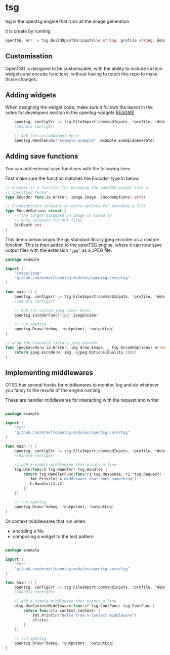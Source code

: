# tsg

tsg is the opentsg engine that runs all the image generation.

it is create by running

```go
openTSG, err := tsg.BuildOpenTSG(inputFile string, profile string, debug bool, httpKeys ...string)
```

## Customisation

OpenTSG is designed to be customisable, with the ability to include
custom widgets and encode functions, without having to touch this repo to
make those changes.

## Adding widgets

When designing the widget code, make sure it follows the layout in
the notes for developers section in the opentsg-widgets [README](./../../../opentsg-widgets/README.md)

```go
    opentsg, configErr := tsg.FileImport(commandInputs, *profile, *debug, myFlags...)
    //handle configErr

    // Add the customWidget here!
    opentsg.HandleFunc("example.example" ,example.ExampleGenerate)
```

## Adding save functions

You can add external save functions with the following lines

First make sure the function matches the Encoder type in
below.

```go
// Encoder is a function for encoding the openTSG output into a
// specified format.
type Encoder func(io.Writer, image.Image, EncodeOptions) error

// EncodeOptions contains an extra options for encoding a file
type EncodeOptions struct {
    // the target bitdepth an image is saved to
    // only relevant for DPX files
    BitDepth int
}
```

This demo below wraps the go standard library jpeg encoder as
a custom function. This is then added to the openTSG engine,
where it can now save output files with the extension `"jpg"` as a JPEG file.

```go
package example

import (
    "image/jpeg"
    "github.com/mrmxf/opentsg-modules/opentsg-core/tsg"
)

func main () {
    opentsg, configErr := tsg.FileImport(commandInputs, *profile, *debug, myFlags...)
    //handle configErr

    // Add the custom jpeg saver here!
    opentsg.EncoderFunc("jpg",jpegEncode)

    // run opentsg
    opentsg.Draw(*debug, *outputmnt, *outputLog)
}

// wrap the standard library jpeg encoder
func jpegEncode(w io.Writer, img draw.Image, _ tsg.EncodeOptions) error {
    return jpeg.Encode(w, img, &jpeg.Options{Quality:100})
}
```

## Implementing middlewares

OTSG has several hooks for middlewares to
monitor, log and do whatever you fancy to the results
of the engine running.

These are handler middlewares for interacting with the request and writer

```go

package example

import (
    "fmt"
    "github.com/mrmxf/opentsg-modules/opentsg-core/tsg"
)

func main () {
    opentsg, configErr := tsg.FileImport(commandInputs, *profile, *debug, myFlags...)
    //handle configErr

    // add a simple middleware that prints a line
    tsg.Use(func(h tsg.Handler) tsg.Handler {
        return tsg.HandlerFunc(func(r1 tsg.Response, r2 *tsg.Request) {
           fmt.Println("A middleware that does something")
           h.Handle(r1,r2)
        })
    })

    // run opentsg
    opentsg.Draw(*debug, *outputmnt, *outputLog)
}

```

Or context middlewares that run when:

- encoding a file
- composing a widget to the test pattern

```go

package example

import (
    "fmt"
    "github.com/mrmxf/opentsg-modules/opentsg-core/tsg"
)

func main () {
    opentsg, configErr := tsg.FileImport(commandInputs, *profile, *debug, myFlags...)
    //handle configErr

    // add a simple middleware that prints a line
    otsg.UseContextMiddleware(func(cf tsg.ContFunc) tsg.ContFunc {
        return func(ctx context.Context) {
            fmt.Println("hello from a context middleware")
            cf(ctx)
        }
    })

    // run opentsg
    opentsg.Draw(*debug, *outputmnt, *outputLog)
}

```
